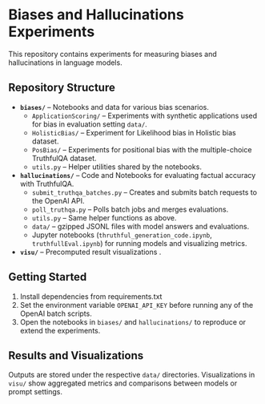 # Biases and Hallucinations Experiments

This repository contains experiments for measuring biases and hallucinations in language models.

## Repository Structure

- **`biases/`** – Notebooks and data for various bias scenarios.
  - `ApplicationScoring/` – Experiments with synthetic applications used for bias in evaluation setting `data/`.
  - `HolisticBias/` – Experiment for Likelihood bias in Holistic bias dataset.
  - `PosBias/` – Experiments for positional bias with the multiple-choice TruthfulQA dataset.
  - `utils.py` – Helper utilities shared by the notebooks.
- **`hallucinations/`** – Code and Notebooks for evaluating factual accuracy with TruthfulQA.
  - `submit_truthqa_batches.py` – Creates and submits batch requests to the OpenAI API.
  - `poll_truthqa.py` – Polls batch jobs and merges evaluations.
  - `utils.py` – Same helper functions as above.
  - `data/` – gzipped JSONL files with model answers and evaluations.
  - Jupyter notebooks (`thruthful_generation_code.ipynb`, `truthfullEval.ipynb`) for running models and visualizing metrics.
- **`visu/`** – Precomputed result visualizations .

## Getting Started

1. Install dependencies from requirements.txt
2. Set the environment variable `OPENAI_API_KEY` before running any of the OpenAI batch scripts.
3. Open the notebooks in `biases/` and `hallucinations/` to reproduce or extend the experiments.

## Results and Visualizations

Outputs are stored under the respective `data/` directories. Visualizations in `visu/` show aggregated metrics and comparisons between models or prompt settings.